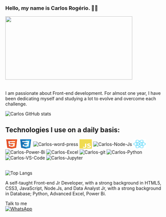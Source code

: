 ### Hello, my name is Carlos Rogério. 🤙🏼
<div>
  <img  height="200" width="400" src="https://i.gifer.com/origin/4d/4d3e7b98dca300caa3365ea6870c8e3d.gif">
</div>
</br>

I am passionate about Front-end development. For almost one year, I have been dedicating myself and studying a lot to evolve and overcome each challenge.


![Carlos GitHub stats](https://github-readme-stats.vercel.app/api?username=0pripyat92&show_icons=true&theme=dark)

## Technologies I use on a daily basis:

<div>
  <img class"img" align="center" alt="Carlos-HTML" height="30" width="40" src="https://raw.githubusercontent.com/devicons/devicon/master/icons/html5/html5-original.svg">
  <img align="center" alt="Carlos-CSS" height="30" width="40" src="https://raw.githubusercontent.com/devicons/devicon/master/icons/css3/css3-original.svg">
  <img align="center" alt="Carlos-word-press"   height="30" width="40" src="https://www.tampapcwebdesign.com/wp-content/uploads/2015/07/wordpress-icon.png">
  <img align="center" alt="Carlos-Js" height="30" width="40" src="https://raw.githubusercontent.com/devicons/devicon/master/icons/javascript/javascript-plain.svg">
  <img align="center" alt="Carlos-Node-Js" height="30" width="40" src="https://pluspng.com/img-png/nodejs-png--400.png">

  <img align="center" alt="Carlos-React" height="30" width="40" src="https://raw.githubusercontent.com/devicons/devicon/master/icons/react/react-original.svg">
  <img align="center" alt="Carlos-Power-Bi" height="30" width="40" src="https://www.tekenable.ie/wp-content/uploads/2019/09/PowerBI-Icon-Transparent.png">
  <img align="center" alt="Carlos-Excel"   height="30" width="40" src="https://www.kaptiva.ca/wp-content/uploads/2019/06/formation-excel.png">
  <img align="center" alt="Carlos-git"   height="30" width="40" src="https://cdn3.iconfinder.com/data/icons/social-media-2169/24/social_media_social_media_logo_git-512.png">
  <img align="center" alt="Carlos-Python" height="30" width="40" src="https://cdn4.iconfinder.com/data/icons/logos-and-brands/512/267_Python_logo-512.png">
  <img align="center" alt="Carlos-VS-Code" height="30" width="40"src="https://th.bing.com/th/id/R.01d46d43618345a675b4348124ad403b?rik=NE%2fZLSJklPkUOA&pid=ImgRaw&r=0">
  <img align="center" alt="Carlos-Jupyter"   height="30" width="40" src="https://keestalkstech.com/wp-content/uploads/2020/05/1200px-Jupyter_logo.svg1_-300x300.png">

  </div><br>

  
![Top Langs](https://github-readme-stats.vercel.app/api/top-langs/?username=0pripyat92&hide_progress=true)


A self-taught Front-end Jr Developer, with a strong background in HTML5, CSS3, JavaScript, Node.Js, and Data Analyst Jr, with a strong background in Database; Python, Advanced Excel, Power Bi.

Talk to me <br>
[![WhatsApp](	https://img.shields.io/badge/WhatsApp-25D366?style=for-the-badge&logo=whatsapp&logoColor=white)](https://api.whatsapp.com/send?phone=5511991033223)


